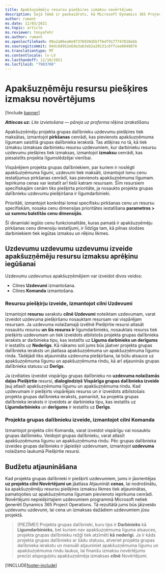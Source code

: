 ```yaml
---
title: Apakšuzņēmēju resursu piešķires izmaksu novērtējums
description: Šajā tēmā ir paskaidrots, kā Microsoft Dynamics 365 Project Operations aprēķina izmaksu novērtējumu apakšuzņēmēju resursu piešķirēm.
author: rumant
ms.date: 12/03/2021
ms.topic: article
ms.reviewer: tonyafehr
ms.author: rumant
ms.openlocfilehash: 09a2a86ea0e97376939d5bff6df9177747818ebb
ms.sourcegitcommit: 04dc8d952e6da3ab3eb2a20131c6f7cee6040876
ms.translationtype: MT
ms.contentlocale: lv-LV
ms.lasthandoff: 12/10/2021
ms.locfileid: "7903708"
---
```

# <a name="cost-estimation-of-subcontracted-resource-assignments"></a>Apakšuzņēmēju resursu piešķires izmaksu novērtējums

[!include [banner](../../includes/dataverse-preview.md)]

_**Attiecas uz:** Lite izvietošana — pāreja uz proforma rēķina izrakstīšanu_

Apakšuzņēmēju projekta grupas dalībnieku uzdevumu piešķires tiek maksātas, izmantojot **pirkšanas** cenrādi, kas pievienots apakšuzņēmuma līgumam saistītā grupas dalībnieka ierakstā. Tas atšķiras no tā, kā tiek izmaksu izmaksas darbinieku resursu uzdevumiem, kur darbinieku resursu uzdevumu piešķires tiek izmaksas, izmantojot **izmaksu** cenrādi, kas piesaistīts projekta līgumslēdzējai vienībai. 

Vispārējiem projekta grupas dalībniekiem, par kuriem ir noslēgti apakšuzņēmuma līgumi, uzdevumi tiek maksāti, izmantojot lomu cenu iestatījumus pirkšanas cenrādī, kas pievienots apakšuzņēmuma līgumam. Iepirkuma cenas var iestatīt arī tieši katram resursam. Šīm resursiem specifiskajām cenām tiks piešķirta prioritāte, ja nosaukto projekta grupas dalībnieku uzdevumu piešķiršana ir līgumdarbinieki. 

Prioritāti, izmantojot konkrētai lomai specifisku pirkšanas cenu un resursu specifiskām, nosaka cenu dimensijas prioritātes iestatīšana **parametros > uz summu balstītās cenu dimensijās**.

Šī dinamiski iegūto cenu funkcionalitāte, kuras pamatā ir apakšuzņēmēju pirkšanas cenu dimensiju iestatījumi, ir līdzīga tam, kā pilnas slodzes darbiniekiem tiek iegūtas izmaksu un rēķinu likmes. 

## <a name="creating-task-assignments-for-getting-cost-estimates-of-subcontractor-resources"></a>Uzdevumu uzdevumu uzdevumu izveide apakšuzņēmēju resursu izmaksu aprēķinu iegūšanai

Uzdevumu uzdevumus apakšuzņēmējiem var izveidot divos veidos: 
- Cilnes **Uzdevumi** izmantošana.
- Cilnes **Komanda** izmantošana.

### <a name="creating-resources-assignments-using-the-tasks-tab"></a>Resursu piešķirju izveide, izmantojot cilni Uzdevumi
Izmantojot **resursu** sarakstu **cilnē Uzdevumi** noteiktam uzdevumam, varat izveidot uzdevuma piešķiršanu nosauktam resursam vai vispārējam resursam. Ja uzdevuma nolaižamajā izvēlnē Piešķirtie resursi atlasāt nosauktu resursu **un šis resurss ir** līgumdarbinieks, nosauktais resurss tiek piešķirts uzdevumam un tiek izveidots atbilstošs projekta grupas dalībnieka ieraksts ar darbinieka tipu, kas iestatīts uz **Līguma darbinieks un** **derīgums** ir iestatīts uz **Nederīgs**. Kā nākamo soli jums būs jāatver projekta grupas dalībnieka ieraksts un jāatlasa apakšuzņēmuma un apakšuzņēmuma līgumu rinda. Tādējādi tiks atjaunināta uzdevuma piešķiršana, lai būtu atsauce uz apakšuzņēmuma līgumu un apakšuzņēmuma rindu, kā arī atjauninās grupas dalībnieka statusu uz **Derīgs**.

Ja izvēlaties izveidot vispārīgu grupas dalībnieku no **uzdevuma nolaižamās daļas Piešķirtie** resursi, **dialoglodziņš Vispārīga grupas dalībnieka izveide** ļauj atlasīt apakšuzņēmuma līgumu un apakšuzņēmuma rindu. Kad uzdevumam ir piešķirts vispārējais resurss un ir izveidots atbilstošais projekta grupas dalībnieka ieraksts, pamanīsit, ka projekta grupas dalībnieka ieraksts ir izveidots ar darbinieka tipu, kas iestatīts uz **Līgumdarbinieks** un **derīgums** ir iestatīts uz **Derīgs**.

### <a name="creating-project-team-members-using-the-team-tab"></a>Projekta grupas dalībnieku izveide, izmantojot cilni Komanda
Izmantojot projekta cilni Komanda, varat izveidot vispārīgu vai nosauktu grupas dalībnieku. Veidojot grupas dalībnieku, varat atlasīt apakšuzņēmuma līgumu un apakšuzņēmuma rindu. Pēc grupas dalībnieka izveides grupas dalībnieks ir jāpiešķir uzdevumam, izmantojot **uzdevuma** nolaižamo laukumā Piešķirtie resursi. 

## <a name="updating-estimates"></a>Budžetu atjaunināšana
Kad projekta grupas dalībnieki ir piešķirti uzdevumiem, jums ir jāorientējas **uz projekta cilni Novērtējumi un** jāatlasa Atjaunināt **cenas**, lai nodrošinātu, ka apakšuzņēmēju resursu piešķires izmaksu likmes tiek atjauninātas, pamatojoties uz apakšuzņēmuma līgumam pievienoto iepirkuma cenrādi. Novērtējumi nepiešķirtajiem uzdevumiem programmā Microsoft netiek ģenerēti Dynamics 365 Project Operations. Tā rezultātā jums būs jāizveido uzdevumu uzdevumi, lai cena un izmaksas dažādiem uzdevumiem jūsu projektā. 

> [PIEZĪME!] Projekta grupas dalībnieki, kuru tips ir **Darbinieks** kā **Līgumdarbinieks**, bet kuriem nav apakšuzņēmuma līguma atsauces, projekta grupas dalībnieku režģī tiek atzīmēti **kā** **nederīgi**. Ja ir kāds projekta grupas dalībnieks ar šādu statusu, atveriet projekta grupas dalībnieka ierakstu un manuāli atjauniniet apakšuzņēmuma līgumu un apakšuzņēmuma rindu laukus, lai finanšu izmaksu novērtējums precīzi atspoguļotu apakšuzņēmēja izmaksas **cilnē** Novērtējumi. 


[!INCLUDE[footer-include](../../includes/footer-banner.md)]
